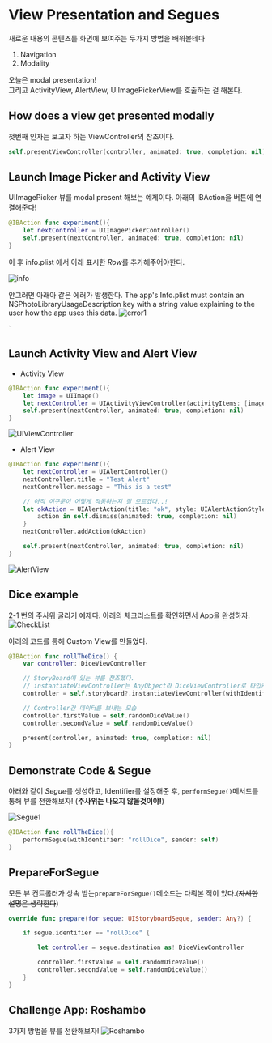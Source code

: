 # View Presentation and Segues

새로운 내용의 콘텐츠를 화면에 보여주는 두가지 방법을 배워볼테다

1. Navigation
1. Modality

오늘은 modal presentation!  
그리고 ActivityView, AlertView, UIImagePickerView를 호출하는 걸 해본다.

## How does a view get presented modally
첫번째 인자는 보고자 하는 ViewController의 참조이다.
```swift
self.presentViewController(controller, animated: true, completion: nil)
```

## Launch Image Picker and Activity View

UIImagePicker 뷰를 modal present 해보는 예제이다. 아래의 IBAction을 버튼에 연결해준다! 

```swift
@IBAction func experiment(){
    let nextController = UIImagePickerController()
    self.present(nextController, animated: true, completion: nil)
}
```
이 후 info.plist 에서 아래 표시한 *Row*를 추가해주어야한다.

![info](./info.png)

안그러면 아래아 같은 에러가 발생한다.
The app's Info.plist must contain an NSPhotoLibraryUsageDescription key with a string value explaining to the user how the app uses this data.
![error1](./error1.png)

`
## Launch Activity View and Alert View
- Activity View
```swift
@IBAction func experiment(){
    let image = UIImage()
    let nextController = UIActivityViewController(activityItems: [image], applicationActivities: nil)
    self.present(nextController, animated: true, completion: nil)
}
```
![UIViewController](./UIViewController.png)



- Alert View  
```swift
@IBAction func experiment(){
    let nextController = UIAlertController()
    nextController.title = "Test Alert"
    nextController.message = "This is a test"

    // 아직 이구문이 어떻게 작동하는지 잘 모르겠다..!
    let okAction = UIAlertAction(title: "ok", style: UIAlertActionStyle.default ){
        action in self.dismiss(animated: true, completion: nil)
    }
    nextController.addAction(okAction)

    self.present(nextController, animated: true, completion: nil)
}

```
![AlertView](./AlertView.png)

## Dice example
 2-1 번의 주사위 굴리기 예제다. 아래의 체크리스트를 확인하면서 App을 완성하자.
![CheckList](./CheckList.jpg)

아래의 코드를 통해 Custom View를 만들었다.
```swift
@IBAction func rollTheDice() {
    var controller: DiceViewController

    // StoryBoard에 있는 뷰를 참조했다.
    // instantiateViewController는 AnyObject라 DiceViewController로 타입캐스팅 해주었다.
    controller = self.storyboard?.instantiateViewController(withIdentifier: "DiceViewController") as! DiceViewController

    // Controller간 데이터를 보내는 모습
    controller.firstValue = self.randomDiceValue()
    controller.secondValue = self.randomDiceValue()

    present(controller, animated: true, completion: nil)
}
```

## Demonstrate Code & Segue

아래와 같이 *Segue*를 생성하고, Identifier를 설정해준 후, `performSegue()`메서드를 통해 뷰를 전환해보자! (**주사위는 나오지 않을것이야!**)

![Segue1](./Segue1.png)

```swift
@IBAction func rollTheDice(){
    performSegue(withIdentifier: "rollDice", sender: self)
}
```

## PrepareForSegue

모든 뷰 컨트롤러가 상속 받는`prepareForSegue()`메소드는 다뤄본 적이 있다.(~~자세한 설명은 생략한다~~)

```swift
override func prepare(for segue: UIStoryboardSegue, sender: Any?) {

    if segue.identifier == "rollDice" {

        let controller = segue.destination as! DiceViewController

        controller.firstValue = self.randomDiceValue()
        controller.secondValue = self.randomDiceValue()
    }        
}
```



## Challenge App: Roshambo

3가지 방법을 뷰를 전환해보자!
![Roshambo](./Roshambo.png)

















